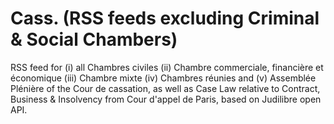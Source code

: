 # Cass. (RSS feeds excluding Criminal & Social Chambers)
RSS feed for (i) all Chambres civiles (ii) Chambre commerciale, financière et économique (iii) Chambre mixte (iv) Chambres réunies and (v) Assemblée Plénière of the Cour de cassation, as well as Case Law relative to Contract, Business & Insolvency from Cour d'appel de Paris, based on Judilibre open API.
